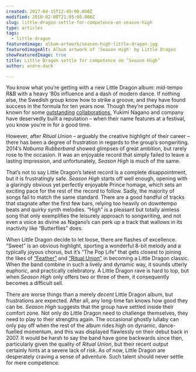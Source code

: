 ```yaml
---
created: 2017-04-15T12:49:00.000Z
modified: 2018-02-08T21:05:08.000Z
slug: little-dragon-settle-for-competence-on-season-high
type: articles
tags:
  - little dragon
featuredimage: album-artwork/season-high-little-dragon.jpg
featuredimageAlt: Album artwork of 'Season High' by Little Dragon
showFeaturedImage: true
title: Little Dragon settle for competence on ‘Season High’
author: andre-dack

---
```


You know what you’re getting with a new Little Dragon album: mid-tempo R&B with a heavy ‘80s influence and a dash of modern dance. If nothing else, the Swedish group know how to strike a groove, and they have found success in the formula for ten years now. Though they’re perhaps more known for some [outstanding](https://www.youtube.com/watch?v=ZdUINbi4wSY) [collaborations](https://www.youtube.com/watch?gl=ID&feature=relmfu&hl=id&v=C-yP9f0gadU), Yukimi Nagano and company have deservedly built a reputation – when their name features at a festival, you know you’re in for a good time.

However, after *Ritual Union* – arguably the creative highlight of their career – there has been a degree of frustration in regards to the group’s songwriting. 2014’s *Nabuma Rubberband* showed glimpses of great ambition, but rarely rose to the occasion. It was an enjoyable record that simply failed to leave a lasting impression, and unfortunately, *Season High* is much of the same.

That’s not to say Little Dragon’s latest record is a complete disappointment, but it is frustratingly safe. *Season High* starts off well enough, opening with a glaringly obvious yet perfectly enjoyable Prince homage, which sets an exciting pace for the rest of the record to follow. Sadly, the majority of songs fail to match the same standard. There are a good handful of tracks that stagnate after the first few bars, relying too heavily on downtempo beats and quirky synth melodies. “High” is a pleasant but totally aimless song that only exemplifies the leisurely approach to songwriting, and not even a voice as divine as Nagano’s can perk up a track that wallows in its inactivity like “Butterflies” does.

When Little Dragon decide to let loose, there are flashes of excellence. “Sweet” is an obvious highlight, sporting a wonderful 8-bit melody and a typically joyous chorus, but it’s “The Pop Life” that gets closest to joining the likes of [“Feather”](https://www.youtube.com/watch?v=DnEw7c1Ozh8) and [“Ritual Union”](https://www.youtube.com/watch?v=0Yeb3q5nqWA) in becoming a Little Dragon classic. When the band combine in such a lively and dynamic way, it sounds utterly euphoric, and practically celebratory. A Little Dragon rave is hard to top, but when *Season High* only offers two or three of them, it consequently becomes a difficult sell.

There are worse things than a merely *decent* Little Dragon album, but frustrations are expected. After all, any long-time fan knows how good they can be. *Season High* suggests that the group have settled inside their comfort zone. Not only do Little Dragon need to challenge themselves, they need to play to their strengths again. The occasional ghostly lullaby can only pay off when the rest of the album rides high on dynamic, dance-fuelled momentum, and this was displayed flawlessly on their debut back in 2007. It would be harsh to say the band have gone backwards since then, particularly given the quality of *Ritual Union*, but their recent output certainly hints at a severe lack of risk. As of now, Little Dragon are desperately craving a sense of adventure. Such talent should never settle for mere competence.